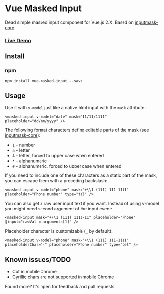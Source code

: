 # Vue Masked Input
Dead simple masked input component for Vue.js 2.X. Based on [inputmask-core](https://github.com/insin/inputmask-core).

### [Live Demo](https://niksmr.github.io/vue-masked-input/)

## Install
### npm
```
npm install vue-masked-input --save
```

## Usage
Use it with `v-model` just like a native html input with the `mask` attribute:
```vue
<masked-input v-model="date" mask="11/11/1111" placeholder="dd/mm/yyyy" />
```

The following format characters define editable parts of the mask (see [inputmask-core](https://github.com/insin/inputmask-core)):
* `1` - number
* `a` - letter
* `A` - letter, forced to upper case when entered
* `*` - alphanumeric
* `#` - alphanumeric, forced to upper case when entered

If you need to include one of these characters as a static part of the mask, you can escape them with a preceding backslash:
```vue
<masked-input v-model="phone" mask="+\\1 (111) 111-1111" placeholder="Phone number" type="tel" />
```

You can also get a raw user input text if you want. Instead of using v-model you might need second argument of the input event:
```vue
<masked-input mask="+\\1 (111) 1111-11" placeholder="Phone" @input="rawVal = arguments[1]" />
```

Placeholder character is customizable (`_` by default):
```vue
<masked-input v-model="phone" mask="+\\1 (111) 111-1111" placeholderChar="-" placeholder="Phone number" type="tel" />
```

## Known issues/TODO
* Cut in mobile Chrome
* Cyrillic chars are not supported in mobile Chrome

Found more? It's open for feedback and pull requests

